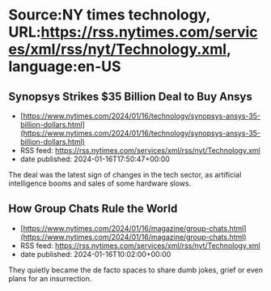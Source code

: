 # Source:NY times technology, URL:https://rss.nytimes.com/services/xml/rss/nyt/Technology.xml, language:en-US

## Synopsys Strikes $35 Billion Deal to Buy Ansys
 - [https://www.nytimes.com/2024/01/16/technology/synopsys-ansys-35-billion-dollars.html](https://www.nytimes.com/2024/01/16/technology/synopsys-ansys-35-billion-dollars.html)
 - RSS feed: https://rss.nytimes.com/services/xml/rss/nyt/Technology.xml
 - date published: 2024-01-16T17:50:47+00:00

The deal was the latest sign of changes in the tech sector, as artificial intelligence booms and sales of some hardware slows.

## How Group Chats Rule the World
 - [https://www.nytimes.com/2024/01/16/magazine/group-chats.html](https://www.nytimes.com/2024/01/16/magazine/group-chats.html)
 - RSS feed: https://rss.nytimes.com/services/xml/rss/nyt/Technology.xml
 - date published: 2024-01-16T10:02:00+00:00

They quietly became the de facto spaces to share dumb jokes, grief or even plans for an insurrection.

